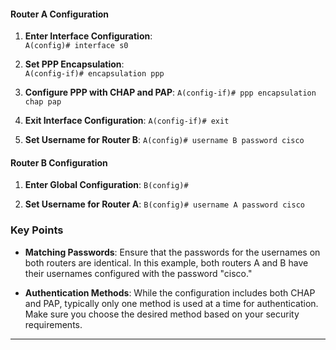#### **Router A Configuration**

1. **Enter Interface Configuration**:    
    `A(config)# interface s0`
    
2. **Set PPP Encapsulation**:  
    `A(config-if)# encapsulation ppp`
    
3. **Configure PPP with CHAP and PAP**:
    `A(config-if)# ppp encapsulation chap pap`
    
4. **Exit Interface Configuration**:
    `A(config-if)# exit`
    
5. **Set Username for Router B**:
    `A(config)# username B password cisco`
    
#### **Router B Configuration**

1. **Enter Global Configuration**:
    `B(config)#`
    
2. **Set Username for Router A**:
    `B(config)# username A password cisco`

### **Key Points**

- **Matching Passwords**: Ensure that the passwords for the usernames on both routers are identical. In this example, both routers A and B have their usernames configured with the password "cisco."
    
- **Authentication Methods**: While the configuration includes both CHAP and PAP, typically only one method is used at a time for authentication. Make sure you choose the desired method based on your security requirements.

---
